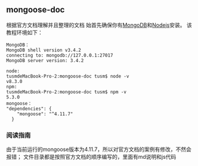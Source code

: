 ## mongoose-doc
根据官方文档理解并且整理的文档
始首先确保你有[MongoDB](http://www.mongodb.org/downloads)和[Nodejs](http://nodejs.org/)安装。
该教程环境如下：
```
MongoDB：
MongoDB shell version v3.4.2
connecting to: mongodb://127.0.0.1:27017
MongoDB server version: 3.4.2

node:
tusmdeMacBook-Pro-2:mongoose-doc tusm$ node -v
v8.3.0
npm:
tusmdeMacBook-Pro-2:mongoose-doc tusm$ npm -v
5.3.0
mongoose：
"dependencies": {
    "mongoose": "^4.11.7"
  }
```
### 阅读指南
由于当前运行的mongoose版本为4.11.7，所以对官方文档的案例有修改，不然会报错；
文件目录都是按照官方文档的顺序编写的，里面有md说明和js代码

